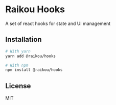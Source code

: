 # Raikou Hooks

A set of react hooks for state and UI management

## Installation

```bash
# With yarn
yarn add @raikou/hooks

# With npm
npm install @raikou/hooks
```

## License

MIT
